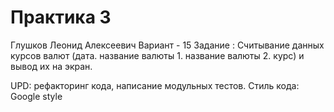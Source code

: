 # Практика 3
Глушков Леонид Алексеевич 
Вариант - 15
Задание :
  Считывание данных курсов валют (дата. название валюты 1. название валюты 2. курс) и вывод их на экран.

UPD: рефакторинг кода, написание модульных тестов.
Стиль кода: Google style
